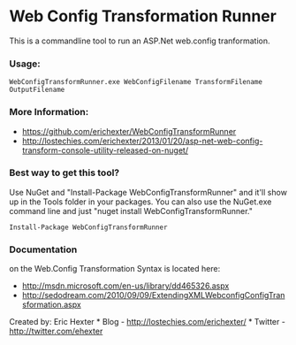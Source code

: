 # Web Config Transformation Runner

This is a commandline tool to run an ASP.Net web.config tranformation.

### Usage:
  	WebConfigTransformRunner.exe WebConfigFilename TransformFilename OutputFilename

### More Information:

* https://github.com/erichexter/WebConfigTransformRunner
* http://lostechies.com/erichexter/2013/01/20/asp-net-web-config-transform-console-utility-released-on-nuget/
	
### Best way to get this tool?
Use NuGet and "Install-Package WebConfigTransformRunner" and it'll show up in the Tools folder in your packages. You can also use the NuGet.exe command line and just "nuget install WebConfigTransformRunner."

	Install-Package WebConfigTransformRunner

### Documentation 
on the Web.Config Transformation Syntax is located here:

* http://msdn.microsoft.com/en-us/library/dd465326.aspx 
* http://sedodream.com/2010/09/09/ExtendingXMLWebconfigConfigTransformation.aspx


Created by:
	Eric Hexter 
	* Blog - http://lostechies.com/erichexter/
	* Twitter - http://twitter.com/ehexter		
